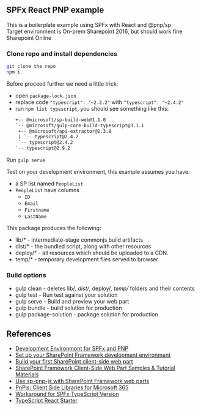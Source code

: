 ## SPFx React PNP example

This is a boilerplate example using SPFx with React and @pnp/sp  
Target environment is On-prem Sharepoint 2016, but should work fine Sharepoint Online
### Clone repo and install dependencies

```bash
git clone the repo
npm i
```

Before proceed further we need a little trick:
- open `package-lock.json`
- replace code `"typescript": "~2.2.2"` with `"typescript": "~2.4.2"`
- run `npm list typescript`, you should see something like this:
  ``` bash
  +-- @microsoft/sp-build-web@1.1.0
  `-- @microsoft/gulp-core-build-typescript@3.1.1
   +-- @microsoft/api-extractor@2.3.8
   | `-- typescript@2.4.2
   `-- typescript@2.4.2
  `-- typescript@2.9.2
  ```

Run `gulp serve`

Test on your development environment, this example assumes you have:
 - a SP list named `PeopleList`
 - `PeopleList` have columns
   - `ID`
   - `Email`
   - `Firstname`
   - `LastName`  

This package produces the following:

* lib/* - intermediate-stage commonjs build artifacts
* dist/* - the bundled script, along with other resources
* deploy/* - all resources which should be uploaded to a CDN.
* temp/* - temporary development files served to browser.

### Build options

- gulp clean - deletes lib/*, dist/*, deploy/*, temp/* folders and their contents
- gulp test - Run test against your solution
- gulp serve - Build and preview your web part
- gulp bundle - build solution for production
- gulp package-solution - package solution for production

## References
- [Development Environmont for SPFx and PNP](https://github.com/sabitertan/spfx-pnp-env)
- [Set up your SharePoint Framework development environment](https://docs.microsoft.com/en-us/sharepoint/dev/spfx/set-up-your-development-environment)
- [Build your first SharePoint client-side web part](https://docs.microsoft.com/en-us/sharepoint/dev/spfx/web-parts/get-started/build-a-hello-world-web-part)
- [SharePoint Framework Client-Side Web Part Samples & Tutorial Materials](https://github.com/SharePoint/sp-dev-fx-webparts)
- [Use sp-pnp-js with SharePoint Framework web parts](https://docs.microsoft.com/en-us/sharepoint/dev/spfx/web-parts/guidance/use-sp-pnp-js-with-spfx-web-parts)
- [PnPjs: Client Side Libraries for Microsoft 365](https://pnp.github.io/pnpjs/)
- [Workaround for SPFx TypeScript Version](https://pnp.github.io/pnpjs/SPFx-On-Premesis-2016.html)
- [TypeScript React Starter](https://github.com/Microsoft/TypeScript-React-Starter)


